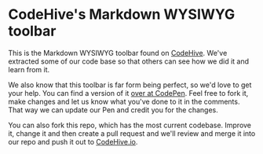 # CodeHive's Markdown WYSIWYG toolbar

This is the Markdown WYSIWYG toolbar found on [CodeHive](https://www.codehive.io). We've extracted some of our code base so that others can see how we did it and learn from it.

We also know that this toolbar is far form being perfect, so we'd love to get your help. You can find a version of it [over at CodePen](http://codepen.io/michaellee/pen/JdbqGW/). Feel free to fork it, make changes and let us know what you've done to it in the comments. That way we can update our Pen and credit you for the changes.

You can also fork this repo, which has the most current codebase. Improve it, change it and then create a pull request and we'll review and merge it into our repo and push it out to [CodeHive.io](https://www.codehive.io).
